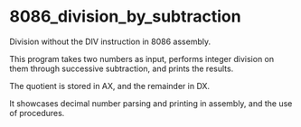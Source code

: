 # 8086_division_by_subtraction
 Division without the DIV instruction in 8086 assembly.

 This program takes two numbers as input, performs integer division on them through successive subtraction, and prints the results. 
 
 The quotient is stored in AX, and the remainder in DX.

 It showcases decimal number parsing and printing in assembly, and the use of procedures.
